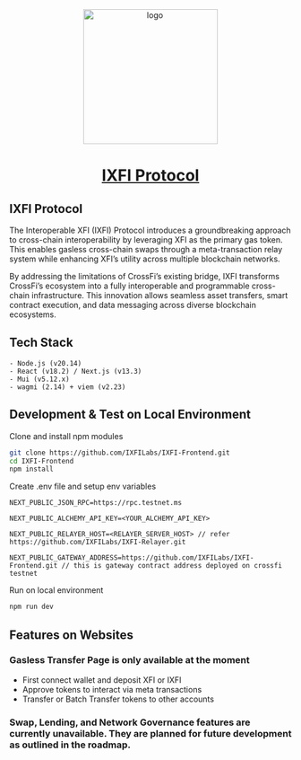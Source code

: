 <div align="center">
    <a href="https://ixfi.meta.com">
        <img alt="logo" src="https://github.com/IXFILabs/IXFI-Frontend/blob/main/public/images/logo.png" style="width: 240px;">
    </a>
    <h1 style="border-bottom: none">
        <b><a href="https://ixfi.meta.com">IXFI Protocol</a></b><br />
    </h1>
</div>

## IXFI Protocol

The Interoperable XFI (IXFI) Protocol introduces a groundbreaking approach to cross-chain interoperability by leveraging XFI as the primary gas token. This enables gasless cross-chain swaps through a meta-transaction relay system while enhancing XFI’s utility across multiple blockchain networks.

By addressing the limitations of CrossFi’s existing bridge, IXFI transforms CrossFi’s ecosystem into a fully interoperable and programmable cross-chain infrastructure. This innovation allows seamless asset transfers, smart contract execution, and data messaging across diverse blockchain ecosystems.

## Tech Stack

    - Node.js (v20.14)
    - React (v18.2) / Next.js (v13.3)
    - Mui (v5.12.x)
    - wagmi (2.14) + viem (v2.23)

## Development & Test on Local Environment

Clone and install npm modules

```sh
git clone https://github.com/IXFILabs/IXFI-Frontend.git
cd IXFI-Frontend
npm install
```

Create .env file and setup env variables

```
NEXT_PUBLIC_JSON_RPC=https://rpc.testnet.ms

NEXT_PUBLIC_ALCHEMY_API_KEY=<YOUR_ALCHEMY_API_KEY>

NEXT_PUBLIC_RELAYER_HOST=<RELAYER_SERVER_HOST> // refer https://github.com/IXFILabs/IXFI-Relayer.git

NEXT_PUBLIC_GATEWAY_ADDRESS=https://github.com/IXFILabs/IXFI-Frontend.git // this is gateway contract address deployed on crossfi testnet
```

Run on local environment

```sh
npm run dev
```

## Features on Websites

### Gasless Transfer Page is only available at the moment

- First connect wallet and deposit XFI or IXFI
- Approve tokens to interact via meta transactions
- Transfer or Batch Transfer tokens to other accounts

### Swap, Lending, and Network Governance features are currently unavailable. They are planned for future development as outlined in the roadmap.
